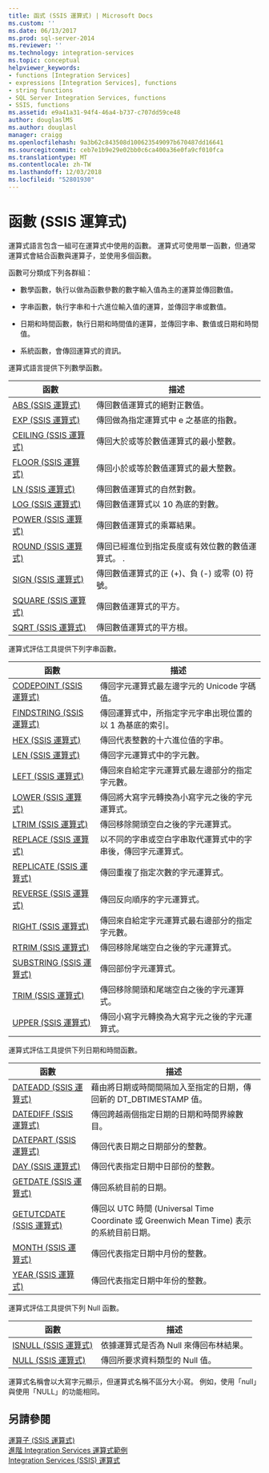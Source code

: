 ```yaml
---
title: 函式 (SSIS 運算式) | Microsoft Docs
ms.custom: ''
ms.date: 06/13/2017
ms.prod: sql-server-2014
ms.reviewer: ''
ms.technology: integration-services
ms.topic: conceptual
helpviewer_keywords:
- functions [Integration Services]
- expressions [Integration Services], functions
- string functions
- SQL Server Integration Services, functions
- SSIS, functions
ms.assetid: e9a41a31-94f4-46a4-b737-c707dd59ce48
author: douglaslMS
ms.author: douglasl
manager: craigg
ms.openlocfilehash: 9a3b62c843508d100623549097b670487dd16641
ms.sourcegitcommit: ceb7e1b9e29e02bb0c6ca400a36e0fa9cf010fca
ms.translationtype: MT
ms.contentlocale: zh-TW
ms.lasthandoff: 12/03/2018
ms.locfileid: "52801930"
---
```

# <a name="functions-ssis-expression"></a>函數 (SSIS 運算式)
  運算式語言包含一組可在運算式中使用的函數。 運算式可使用單一函數，但通常運算式會結合函數與運算子，並使用多個函數。  
  
 函數可分類成下列各群組：  
  
-   數學函數，執行以做為函數參數的數字輸入值為主的運算並傳回數值。  
  
-   字串函數，執行字串和十六進位輸入值的運算，並傳回字串或數值。  
  
-   日期和時間函數，執行日期和時間值的運算，並傳回字串、數值或日期和時間值。  
  
-   系統函數，會傳回運算式的資訊。  
  
 運算式語言提供下列數學函數。  
  
|函數|描述|  
|--------------|-----------------|  
|[ABS &#40;SSIS 運算式&#41;](abs-ssis-expression.md)|傳回數值運算式的絕對正數值。|  
|[EXP &#40;SSIS 運算式&#41;](exp-ssis-expression.md)|傳回做為指定運算式中 e 之基底的指數。|  
|[CEILING &#40;SSIS 運算式&#41;](ceiling-ssis-expression.md)|傳回大於或等於數值運算式的最小整數。|  
|[FLOOR &#40;SSIS 運算式&#41;](floor-ssis-expression.md)|傳回小於或等於數值運算式的最大整數。|  
|[LN &#40;SSIS 運算式&#41;](ln-ssis-expression.md)|傳回數值運算式的自然對數。|  
|[LOG &#40;SSIS 運算式&#41;](log-ssis-expression.md)|傳回數值運算式以 10 為底的對數。|  
|[POWER &#40;SSIS 運算式&#41;](power-ssis-expression.md)|傳回數值運算式的乘冪結果。|  
|[ROUND &#40;SSIS 運算式&#41;](round-ssis-expression.md)|傳回已經進位到指定長度或有效位數的數值運算式。 .|  
|[SIGN &#40;SSIS 運算式&#41;](sign-ssis-expression.md)|傳回數值運算式的正 (+)、負 (-) 或零 (0) 符號。|  
|[SQUARE &#40;SSIS 運算式&#41;](square-ssis-expression.md)|傳回數值運算式的平方。|  
|[SQRT &#40;SSIS 運算式&#41;](sqrt-ssis-expression.md)|傳回數值運算式的平方根。|  
  
 運算式評估工具提供下列字串函數。  
  
|函數|描述|  
|--------------|-----------------|  
|[CODEPOINT &#40;SSIS 運算式&#41;](codepoint-ssis-expression.md)|傳回字元運算式最左邊字元的 Unicode 字碼值。|  
|[FINDSTRING &#40;SSIS 運算式&#41;](findstring-ssis-expression.md)|傳回運算式中，所指定字元字串出現位置的以 1 為基底的索引。|  
|[HEX &#40;SSIS 運算式&#41;](hex-ssis-expression.md)|傳回代表整數的十六進位值的字串。|  
|[LEN &#40;SSIS 運算式&#41;](len-ssis-expression.md)|傳回字元運算式中的字元數。|  
|[LEFT &#40;SSIS 運算式&#41;](left-ssis-expression.md)|傳回來自給定字元運算式最左邊部分的指定字元數。|  
|[LOWER &#40;SSIS 運算式&#41;](lower-ssis-expression.md)|傳回將大寫字元轉換為小寫字元之後的字元運算式。|  
|[LTRIM &#40;SSIS 運算式&#41;](trim-ssis-expression.md)|傳回移除開頭空白之後的字元運算式。|  
|[REPLACE &#40;SSIS 運算式&#41;](replace-ssis-expression.md)|以不同的字串或空白字串取代運算式中的字串後，傳回字元運算式。|  
|[REPLICATE &#40;SSIS 運算式&#41;](replicate-ssis-expression.md)|傳回重複了指定次數的字元運算式。|  
|[REVERSE &#40;SSIS 運算式&#41;](reverse-ssis-expression.md)|傳回反向順序的字元運算式。|  
|[RIGHT &#40;SSIS 運算式&#41;](right-ssis-expression.md)|傳回來自給定字元運算式最右邊部分的指定字元數。|  
|[RTRIM &#40;SSIS 運算式&#41;](rtrim-ssis-expression.md)|傳回移除尾端空白之後的字元運算式。|  
|[SUBSTRING &#40;SSIS 運算式&#41;](substring-ssis-expression.md)|傳回部份字元運算式。|  
|[TRIM &#40;SSIS 運算式&#41;](trim-ssis-expression.md)|傳回移除開頭和尾端空白之後的字元運算式。|  
|[UPPER &#40;SSIS 運算式&#41;](upper-ssis-expression.md)|傳回小寫字元轉換為大寫字元之後的字元運算式。|  
  
 運算式評估工具提供下列日期和時間函數。  
  
|函數|描述|  
|--------------|-----------------|  
|[DATEADD &#40;SSIS 運算式&#41;](dateadd-ssis-expression.md)|藉由將日期或時間間隔加入至指定的日期，傳回新的 DT_DBTIMESTAMP 值。|  
|[DATEDIFF &#40;SSIS 運算式&#41;](datediff-ssis-expression.md)|傳回跨越兩個指定日期的日期和時間界線數目。|  
|[DATEPART &#40;SSIS 運算式&#41;](datepart-ssis-expression.md)|傳回代表日期之日期部分的整數。|  
|[DAY &#40;SSIS 運算式&#41;](day-ssis-expression.md)|傳回代表指定日期中日部份的整數。|  
|[GETDATE &#40;SSIS 運算式&#41;](getdate-ssis-expression.md)|傳回系統目前的日期。|  
|[GETUTCDATE &#40;SSIS 運算式&#41;](getutcdate-ssis-expression.md)|傳回以 UTC 時間 (Universal Time Coordinate 或 Greenwich Mean Time) 表示的系統目前日期。|  
|[MONTH &#40;SSIS 運算式&#41;](month-ssis-expression.md)|傳回代表指定日期中月份的整數。|  
|[YEAR &#40;SSIS 運算式&#41;](year-ssis-expression.md)|傳回代表指定日期中年份的整數。|  
  
 運算式評估工具提供下列 Null 函數。  
  
|函數|描述|  
|--------------|-----------------|  
|[ISNULL &#40;SSIS 運算式&#41;](null-ssis-expression.md)|依據運算式是否為 Null 來傳回布林結果。|  
|[NULL &#40;SSIS 運算式&#41;](null-ssis-expression.md)|傳回所要求資料類型的 Null 值。|  
  
 運算式名稱會以大寫字元顯示，但運算式名稱不區分大小寫。 例如，使用「null」與使用「NULL」的功能相同。  
  
## <a name="see-also"></a>另請參閱  
 [運算子 &#40;SSIS 運算式&#41;](operators-ssis-expression.md)   
 [進階 Integration Services 運算式範例](examples-of-advanced-integration-services-expressions.md)   
 [Integration Services &#40;SSIS&#41; 運算式](integration-services-ssis-expressions.md)  
  
  
